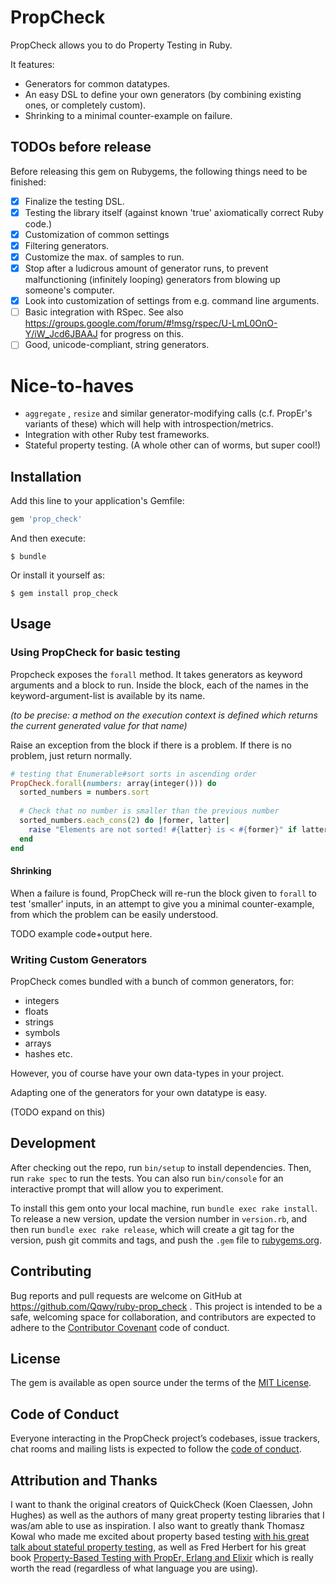# PropCheck

PropCheck allows you to do Property Testing in Ruby.

It features:

- Generators for common datatypes.
- An easy DSL to define your own generators (by combining existing ones, or completely custom).
- Shrinking to a minimal counter-example on failure.


## TODOs before release

Before releasing this gem on Rubygems, the following things need to be finished:

- [x]  Finalize the testing DSL.
- [x] Testing the library itself (against known 'true' axiomatically correct Ruby code.)
- [x] Customization of common settings
 - [x] Filtering generators. 
  - [x] Customize the max. of samples to run.
  - [x] Stop after a ludicrous amount of generator runs, to prevent malfunctioning (infinitely looping) generators from blowing up someone's computer.
 - [x] Look into customization of settings from e.g. command line arguments.
- [ ] Basic integration with RSpec. See also https://groups.google.com/forum/#!msg/rspec/U-LmL0OnO-Y/iW_Jcd6JBAAJ for progress on this.
- [ ] Good, unicode-compliant, string generators.

# Nice-to-haves
 
 - `aggregate` , `resize` and similar generator-modifying calls (c.f. PropEr's variants of these) which will help with introspection/metrics.
 - Integration with other Ruby test frameworks.
 - Stateful property testing. (A whole other can of worms, but super cool!)


## Installation

Add this line to your application's Gemfile:

```ruby
gem 'prop_check'
```

And then execute:

    $ bundle

Or install it yourself as:

    $ gem install prop_check

## Usage


### Using PropCheck for basic testing

Propcheck exposes the `forall` method.
It takes generators as keyword arguments and a block to run.
Inside the block, each of the names in the keyword-argument-list is available by its name.

_(to be precise: a method on the execution context is defined which returns the current generated value for that name)_

Raise an exception from the block if there is a problem. If there is no problem, just return normally.

```ruby
# testing that Enumerable#sort sorts in ascending order
PropCheck.forall(numbers: array(integer())) do
  sorted_numbers = numbers.sort
  
  # Check that no number is smaller than the previous number
  sorted_numbers.each_cons(2) do |former, latter| 
    raise "Elements are not sorted! #{latter} is < #{former}" if latter < former
  end
end
```

#### Shrinking

When a failure is found, PropCheck will re-run the block given to `forall` to test
'smaller' inputs, in an attempt to give you a minimal counter-example,
from which the problem can be easily understood.

TODO example code+output here.

### Writing Custom Generators

PropCheck comes bundled with a bunch of common generators, for:
- integers
- floats
- strings
- symbols
- arrays
- hashes
etc.

However, you of course have your own data-types in your project.

Adapting one of the generators for your own datatype is easy.

(TODO expand on this)


## Development

After checking out the repo, run `bin/setup` to install dependencies. Then, run `rake spec` to run the tests. You can also run `bin/console` for an interactive prompt that will allow you to experiment.

To install this gem onto your local machine, run `bundle exec rake install`. To release a new version, update the version number in `version.rb`, and then run `bundle exec rake release`, which will create a git tag for the version, push git commits and tags, and push the `.gem` file to [rubygems.org](https://rubygems.org).

## Contributing

Bug reports and pull requests are welcome on GitHub at https://github.com/Qqwy/ruby-prop_check . This project is intended to be a safe, welcoming space for collaboration, and contributors are expected to adhere to the [Contributor Covenant](http://contributor-covenant.org) code of conduct.

## License

The gem is available as open source under the terms of the [MIT License](https://opensource.org/licenses/MIT).

## Code of Conduct

Everyone interacting in the PropCheck project’s codebases, issue trackers, chat rooms and mailing lists is expected to follow the [code of conduct](https://github.com/[USERNAME]/prop_check/blob/master/CODE_OF_CONDUCT.md).

## Attribution and Thanks

I want to thank the original creators of QuickCheck (Koen Claessen, John Hughes) as well as the authors of many great property testing libraries that I was/am able to use as inspiration.
I also want to greatly thank Thomasz Kowal who made me excited about property based testing [with his great talk about stateful property testing](https://www.youtube.com/watch?v=q0wZzFUYCuM), 
as well as Fred Herbert for his great book [Property-Based Testing with PropEr, Erlang and Elixir](https://propertesting.com/) which is really worth the read (regardless of what language you are using).
